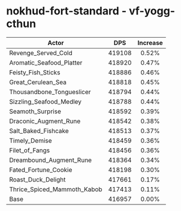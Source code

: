 # nokhud-fort-standard - vf-yogg-cthun
| Actor | DPS | Increase |
|---|:---:|:---:|
|Revenge_Served_Cold|419108|0.52%|
|Aromatic_Seafood_Platter|418920|0.47%|
|Feisty_Fish_Sticks|418886|0.46%|
|Great_Cerulean_Sea|418818|0.45%|
|Thousandbone_Tongueslicer|418794|0.44%|
|Sizzling_Seafood_Medley|418788|0.44%|
|Seamoth_Surprise|418592|0.39%|
|Draconic_Augment_Rune|418542|0.38%|
|Salt_Baked_Fishcake|418513|0.37%|
|Timely_Demise|418459|0.36%|
|Filet_of_Fangs|418456|0.36%|
|Dreambound_Augment_Rune|418364|0.34%|
|Fated_Fortune_Cookie|418198|0.30%|
|Roast_Duck_Delight|417661|0.17%|
|Thrice_Spiced_Mammoth_Kabob|417413|0.11%|
|Base|416957|0.00%|
